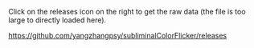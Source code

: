 Click on the releases icon on the right to get the raw data (the file is too large to directly loaded here).

https://github.com/yangzhangpsy/subliminalColorFlicker/releases

